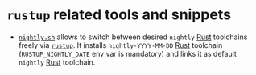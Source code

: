 `rustup` related tools and snippets
===================================

- [`nightly.sh`](nightly.sh) allows to switch between desired `nightly` [Rust] toolchains freely via [`rustup`]. It installs `nightly-YYYY-MM-DD` [Rust] toolchain (`RUSTUP_NIGHTLY_DATE` env var is mandatory) and links it as default `nightly` [Rust] toolchain.





[`rustup`]: https://rustup.rs
[Rust]: https://www.rust-lang.org
